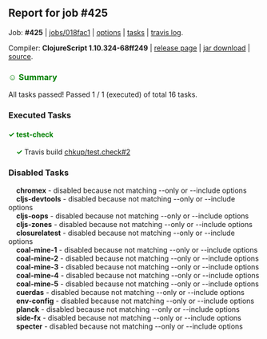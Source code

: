 ## Report for job #425

Job: **#425** | [jobs/018fac1](https://github.com/cljs-oss/canary/commit/018fac15bdaafd1366dea3758958d6d672a5c181) | [options](options.edn) | [tasks](tasks.edn) | [travis log](https://travis-ci.org/cljs-oss/canary/builds/393367190).

Compiler: **ClojureScript 1.10.324-68ff249** | [release page](https://github.com/cljs-oss/canary/releases/tag/r1.10.324-68ff249) | [jar download](https://github.com/cljs-oss/canary/releases/download/r1.10.324-68ff249/clojurescript-1.10.324-68ff249.jar) | [source](https://github.com/clojure/clojurescript/commit/68ff24997370389478b97f088a42655f02194903).

### <b style='color:green'>☺ Summary</b>

All tasks passed! Passed 1 / 1 (executed) of total 16 tasks.

### Executed Tasks

#### <b style='color:green'>&#x2713; test-check</b>
&nbsp;&nbsp;&nbsp;&nbsp;<b style='color:green'>&#x2713;</b> Travis build [chkup/test.check#2](https://travis-ci.org/chkup/test.check/builds/393368295)<br>

### Disabled Tasks

&nbsp;&nbsp;&nbsp;&nbsp;**chromex** - disabled because not matching --only or --include options<br>
&nbsp;&nbsp;&nbsp;&nbsp;**cljs-devtools** - disabled because not matching --only or --include options<br>
&nbsp;&nbsp;&nbsp;&nbsp;**cljs-oops** - disabled because not matching --only or --include options<br>
&nbsp;&nbsp;&nbsp;&nbsp;**cljs-zones** - disabled because not matching --only or --include options<br>
&nbsp;&nbsp;&nbsp;&nbsp;**closurelatest** - disabled because not matching --only or --include options<br>
&nbsp;&nbsp;&nbsp;&nbsp;**coal-mine-1** - disabled because not matching --only or --include options<br>
&nbsp;&nbsp;&nbsp;&nbsp;**coal-mine-2** - disabled because not matching --only or --include options<br>
&nbsp;&nbsp;&nbsp;&nbsp;**coal-mine-3** - disabled because not matching --only or --include options<br>
&nbsp;&nbsp;&nbsp;&nbsp;**coal-mine-4** - disabled because not matching --only or --include options<br>
&nbsp;&nbsp;&nbsp;&nbsp;**coal-mine-5** - disabled because not matching --only or --include options<br>
&nbsp;&nbsp;&nbsp;&nbsp;**cuerdas** - disabled because not matching --only or --include options<br>
&nbsp;&nbsp;&nbsp;&nbsp;**env-config** - disabled because not matching --only or --include options<br>
&nbsp;&nbsp;&nbsp;&nbsp;**planck** - disabled because not matching --only or --include options<br>
&nbsp;&nbsp;&nbsp;&nbsp;**side-fx** - disabled because not matching --only or --include options<br>
&nbsp;&nbsp;&nbsp;&nbsp;**specter** - disabled because not matching --only or --include options<br>